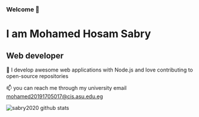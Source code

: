 ### Welcome 👋

<!--
**sabry2020/sabry2020** is a ✨ _special_ ✨ repository because its `README.md` (this file) appears on your GitHub profile.

Here are some ideas to get you started:

- 🔭 I’m currently working on ...
- 🌱 I’m currently learning ...
- 👯 I’m looking to collaborate on ...
- 🤔 I’m looking for help with ...
- 💬 Ask me about ...
- 📫 How to reach me: ...
- 😄 Pronouns: ...
- ⚡ Fun fact: ...
-->

<h1>I am Mohamed Hosam Sabry </h1> 
 <h2>  Web developer</h2>


 🌱 I develop awesome web applications with Node.js and love contributing to open-source repositories
 

 
 
📫 you can reach me through my university email  mohamed20191705017@cis.asu.edu.eg 


![sabry2020 github stats](https://github-readme-stats.vercel.app/api?username=sabry2020&hide=stars?count_private=true&show_icons=true&theme=radical)




